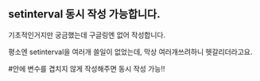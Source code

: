 ## setinterval 동시 작성 가능합니다.

기초적인거지만 궁금했는데 구글링엔 없어 작성합니다.

평소엔 setinterval을 여러개 쓸일이 없었는데, 막상 여러개쓰려하니 헷갈리더라고요.

#안에 변수를 겹치지 않게 작성해주면 동시 작성 가능!!







